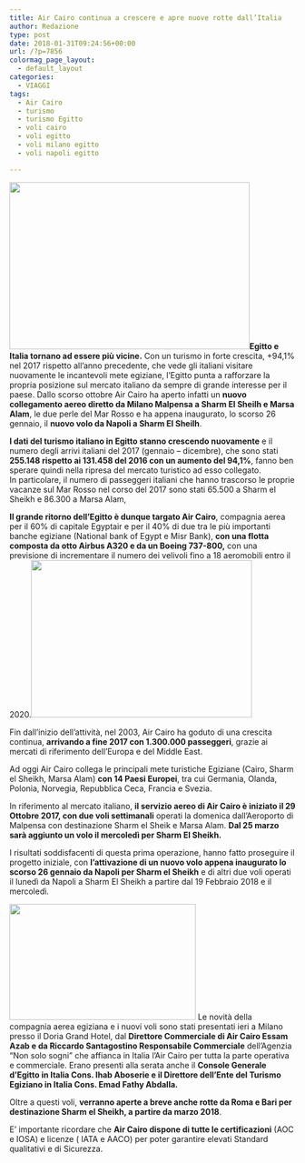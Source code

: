 ```yaml
---
title: Air Cairo continua a crescere e apre nuove rotte dall’Italia
author: Redazione
type: post
date: 2018-01-31T09:24:56+00:00
url: /?p=7856
colormag_page_layout:
  - default_layout
categories:
  - VIAGGI
tags:
  - Air Cairo
  - turismo
  - turismo Egitto
  - voli cairo
  - voli egitto
  - voli milano egitto
  - voli napoli egitto

---
```

**<img decoding="async" loading="lazy" class=" wp-image-7859 alignleft" src="https://progressonline.it/wp-content/uploads/2018/01/marsa-alam-landscape-300x170.jpg" alt="" width="423" height="294" />Egitto e Italia tornano ad essere più vicine.** Con un turismo in forte crescita, +94,1% nel 2017 rispetto all’anno precedente, che vede gli italiani visitare nuovamente le incantevoli mete egiziane, l’Egitto punta a rafforzare la propria posizione sul mercato italiano da sempre di grande interesse per il paese. Dallo scorso ottobre Air Cairo ha aperto infatti un **nuovo collegamento aereo diretto da Milano Malpensa a Sharm El Sheilh e Marsa Alam**, le due perle del Mar Rosso e ha appena inaugurato, lo scorso 26 gennaio, il **nuovo volo da Napoli a Sharm El Sheilh**.

**I dati del turismo italiano in Egitto stanno crescendo nuovamente** e il numero degli arrivi italiani del 2017 (gennaio – dicembre), che sono stati **255.148 rispetto ai 131.458 del 2016 con un aumento del 94,1%**, fanno ben sperare quindi nella ripresa del mercato turistico ad esso collegato.  
In particolare, il numero di passeggeri italiani che hanno trascorso le proprie vacanze sul Mar Rosso nel corso del 2017 sono stati 65.500 a Sharm el Sheikh e 86.300 a Marsa Alam,

**Il grande ritorno dell’Egitto è dunque targato Air Cairo**, compagnia aerea per il 60% di capitale Egyptair e per il 40% di due tra le più importanti banche egiziane (National bank of Egypt e Misr Bank), **con una flotta composta da otto Airbus A320 e da un Boeing 737-800,** con una previsione di incrementare il numero dei velivoli fino a 18 aeromobili entro il 2020.<img decoding="async" loading="lazy" class=" wp-image-7860 alignright" src="https://progressonline.it/wp-content/uploads/2018/01/125117-marsa_alam_sea-300x169.jpg" alt="" width="389" height="277" />

Fin dall’inizio dell’attività, nel 2003, Air Cairo ha goduto di una crescita continua, **arrivando a fine 2017 con 1.300.000 passeggeri**, grazie ai mercati di riferimento dell’Europa e del Middle East.

Ad oggi Air Cairo collega le principali mete turistiche Egiziane (Cairo, Sharm el Sheikh, Marsa Alam) **con 14 Paesi Europei**, tra cui Germania, Olanda, Polonia, Norvegia, Repubblica Ceca, Francia e Svezia.

In riferimento al mercato italiano, **il servizio aereo di Air Cairo è iniziato il 29 Ottobre 2017, con due voli settimanali** operati la domenica dall’Aeroporto di Malpensa con destinazione Sharm el Sheik e Marsa Alam. **Dal 25 marzo sarà aggiunto un volo il mercoledì per Sharm El Sheikh.**

I risultati soddisfacenti di questa prima operazione, hanno fatto proseguire il progetto iniziale, con **l’attivazione di un nuovo volo appena inaugurato lo scorso 26 gennaio da Napoli per Sharm el Sheikh** e di altri due voli operati il lunedì da Napoli a Sharm El Sheikh a partire dal 19 Febbraio 2018 e il mercoledì.

<img decoding="async" loading="lazy" class=" wp-image-7857 alignleft" src="https://progressonline.it/wp-content/uploads/2018/01/air-cairo-e1517389419316-610x366-300x180.jpg" alt="" width="328" height="204" /> Le novità della compagnia aerea egiziana e i nuovi voli sono stati presentati ieri a Milano presso il Doria Grand Hotel, dal **Direttore Commerciale di Air Cairo Essam Azab e da Riccardo Santagostino Responsabile Commerciale** dell’Agenzia “Non solo sogni” che affianca in Italia l’Air Cairo per tutta la parte operativa e commerciale. Erano presenti alla serata anche il **Console Generale d’Egitto in Italia Cons. Ihab Aboserie e il Direttore dell’Ente del Turismo Egiziano in Italia Cons. Emad Fathy Abdalla.**

Oltre a questi voli, **verranno aperte a breve anche rotte da Roma e Bari per destinazione Sharm el Sheikh, a partire da marzo 2018**.

E’ importante ricordare che **Air Cairo dispone di tutte le certificazioni** (AOC e IOSA) e licenze ( IATA e AACO) per poter garantire elevati Standard qualitativi e di Sicurezza.